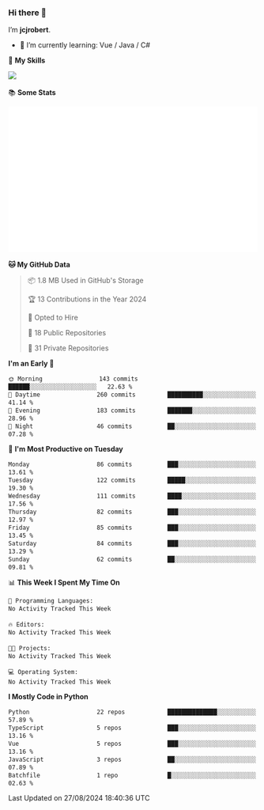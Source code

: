 ### Hi there 👋

I’m **jcjrobert**.

- 🌱 I’m currently learning: Vue / Java / C#

🌟 **My Skills**

![](https://img.shields.io/badge/-Python-3e74a2?style=flat-square&logo=Python&logoColor=fff)

📚 **Some Stats**

![](https://github.com/jcjrobert/github-stats/blob/master/generated/overview.svg)

<!--START_SECTION:waka-->
**🐱 My GitHub Data** 

> 📦 1.8 MB Used in GitHub's Storage 
 > 
> 🏆 13 Contributions in the Year 2024
 > 
> 💼 Opted to Hire
 > 
> 📜 18 Public Repositories 
 > 
> 🔑 31 Private Repositories 
 > 
**I'm an Early 🐤** 

```text
🌞 Morning                143 commits         ██████░░░░░░░░░░░░░░░░░░░   22.63 % 
🌆 Daytime                260 commits         ██████████░░░░░░░░░░░░░░░   41.14 % 
🌃 Evening                183 commits         ███████░░░░░░░░░░░░░░░░░░   28.96 % 
🌙 Night                  46 commits          ██░░░░░░░░░░░░░░░░░░░░░░░   07.28 % 
```
📅 **I'm Most Productive on Tuesday** 

```text
Monday                   86 commits          ███░░░░░░░░░░░░░░░░░░░░░░   13.61 % 
Tuesday                  122 commits         █████░░░░░░░░░░░░░░░░░░░░   19.30 % 
Wednesday                111 commits         ████░░░░░░░░░░░░░░░░░░░░░   17.56 % 
Thursday                 82 commits          ███░░░░░░░░░░░░░░░░░░░░░░   12.97 % 
Friday                   85 commits          ███░░░░░░░░░░░░░░░░░░░░░░   13.45 % 
Saturday                 84 commits          ███░░░░░░░░░░░░░░░░░░░░░░   13.29 % 
Sunday                   62 commits          ██░░░░░░░░░░░░░░░░░░░░░░░   09.81 % 
```


📊 **This Week I Spent My Time On** 

```text
💬 Programming Languages: 
No Activity Tracked This Week

🔥 Editors: 
No Activity Tracked This Week

🐱‍💻 Projects: 
No Activity Tracked This Week

💻 Operating System: 
No Activity Tracked This Week
```

**I Mostly Code in Python** 

```text
Python                   22 repos            ██████████████░░░░░░░░░░░   57.89 % 
TypeScript               5 repos             ███░░░░░░░░░░░░░░░░░░░░░░   13.16 % 
Vue                      5 repos             ███░░░░░░░░░░░░░░░░░░░░░░   13.16 % 
JavaScript               3 repos             ██░░░░░░░░░░░░░░░░░░░░░░░   07.89 % 
Batchfile                1 repo              █░░░░░░░░░░░░░░░░░░░░░░░░   02.63 % 
```




 Last Updated on 27/08/2024 18:40:36 UTC
<!--END_SECTION:waka-->
